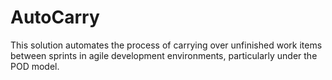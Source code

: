 # AutoCarry
This solution automates the process of carrying over unfinished work items between sprints in agile development environments, particularly under the POD model.
